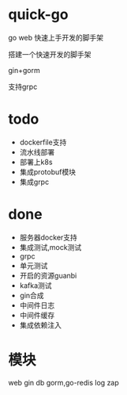 # quick-go
go web 快速上手开发的脚手架

搭建一个快速开发的脚手架

gin+gorm

支持grpc


# todo
- dockerfile支持
- 流水线部署
- 部署上k8s
- 集成protobuf模块
- 集成grpc


# done
- 服务器docker支持
- 集成测试,mock测试
- grpc
- 单元测试
- 开启的资源guanbi
- kafka测试
- gin合成
- 中间件日志
- 中间件缓存
- 集成依赖注入


# 模块
web gin
db gorm,go-redis
log zap
